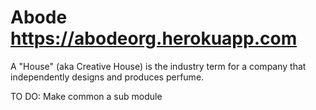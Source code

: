 # Abode https://abodeorg.herokuapp.com

A "House" (aka Creative House) is the industry term for a company that independently designs and produces perfume. 

TO DO:
Make common a sub module
